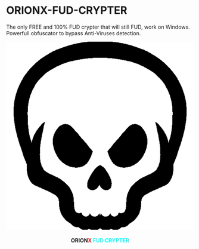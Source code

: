 # ORIONX-FUD-CRYPTER
The only FREE and 100% FUD crypter that will still FUD, work on Windows. Powerfull obfuscator to bypass Anti-Viruses detection.
<div class="center"><center><img src="https://github.com/hackerOrionX/ORIONX-FUD-CRYPTER/blob/main/images/skull.png"/></center></div>
<br>
<center><strong>ORION<font color="red">X</font> <font color="aqua">FUD CRYPTER</font></strong></center>
